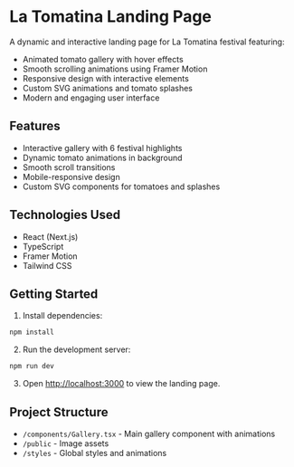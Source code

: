 # La Tomatina Landing Page

A dynamic and interactive landing page for La Tomatina festival featuring:

- Animated tomato gallery with hover effects
- Smooth scrolling animations using Framer Motion
- Responsive design with interactive elements
- Custom SVG animations and tomato splashes
- Modern and engaging user interface

## Features

- Interactive gallery with 6 festival highlights
- Dynamic tomato animations in background
- Smooth scroll transitions
- Mobile-responsive design
- Custom SVG components for tomatoes and splashes

## Technologies Used

- React (Next.js)
- TypeScript
- Framer Motion
- Tailwind CSS

## Getting Started

1. Install dependencies:
```bash
npm install
```

2. Run the development server:
```bash
npm run dev
```

3. Open [http://localhost:3000](http://localhost:3000) to view the landing page.

## Project Structure

- `/components/Gallery.tsx` - Main gallery component with animations
- `/public` - Image assets
- `/styles` - Global styles and animations
